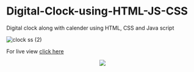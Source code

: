 # Digital-Clock-using-HTML-JS-CSS
Digital clock along with calender using HTML, CSS and Java script

![clock ss (2)](https://user-images.githubusercontent.com/123149345/215357475-07d74f72-e6ff-4ada-8362-543dcd6e1a9b.png)

For live view [click here](https://digital-clk-sayandeep.netlify.app/)
<p align="center"><img src="https://profile-counter.glitch.me/Digital-Clock-using-HTML-JS-CSS/count.svg" /></p>
